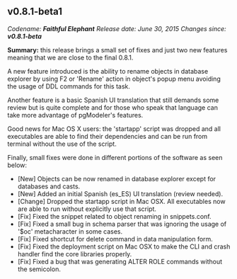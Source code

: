 v0.8.1-beta1
------
<em>Codename: <strong>Faithful Elephant</strong></em>
<em>Release date: June 30, 2015</em>
<em>Changes since: <strong>v0.8.1-beta</strong></em><br/>

<strong>Summary:</strong> this release brings a small set of fixes and just two new features meaning that we are close to the final 0.8.1.

A new feature introduced is the ability to rename objects in database explorer by using F2 or 'Rename' action in object's popup menu avoiding the usage of DDL commands for this task.

Another feature is a basic Spanish UI translation that still demands some review but is quite complete and for those who speak that language can take more advantage of pgModeler's features.

Good news for Mac OS X users: the 'startapp' script was dropped and all executables are able to find their dependencies and can be run from terminal without the use of the script.

Finally, small fixes were done in different portions of the software as seen below:

* [New] Objects can be now renamed in database explorer except for databases and casts.
* [New] Added an initial Spanish (es_ES) UI translation (review needed).
* [Change] Dropped the startapp script in Mac OSX. All executables now are able to run without explicitly use that script.
* [Fix] Fixed the snippet related to object renaming in snippets.conf.
* [Fix] Fixed a small bug in schema parser that was ignoring the usage of '$oc' metacharacter in some cases.
* [Fix] Fixed shortcut for delete command in data manipulation form.
* [Fix] Fixed the deployment script on Mac OSX to make the CLI and crash handler find the core libraries properly.
* [Fix] Fixed a bug that was generating ALTER ROLE commands without the semicolon.
